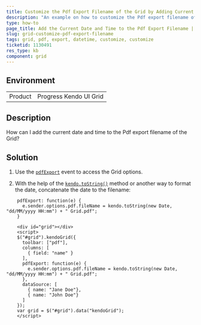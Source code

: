 ```yaml
---
title: Customize the Pdf Export Filename of the Grid by Adding Current Date and Time
description: "An example on how to customize the Pdf export filename of the Grid by adding the current date and time of generation."
type: how-to
page_title: Add the Current Date and Time to the Pdf Export Filename | Kendo UI Grid for jQuery
slug: grid-customize-pdf-export-filename
tags: grid, pdf, export, datetime, customize, customize
ticketid: 1130491
res_type: kb
component: grid
---
```


## Environment

<table>
 <tr>
  <td>Product</td>
  <td>Progress Kendo UI Grid</td>
 </tr>
</table>


## Description

How can I add the current date and time to the Pdf export filename of the Grid?

## Solution

1. Use the [`pdfExport`](https://docs.telerik.com/kendo-ui/api/javascript/ui/grid/events/pdfexport) event to access the Grid options.

1. With the help of the [`kendo.toString()`](https://docs.telerik.com/kendo-ui/framework/globalization/dateformatting) method or another way to format the date, concatenate the date to the filename:

```
    pdfExport: function(e) {
      e.sender.options.pdf.fileName = kendo.toString(new Date, "dd/MM/yyyy HH:mm") + " Grid.pdf";
    }
```

```dojo
    <div id="grid"></div>
    <script>
    $("#grid").kendoGrid({
      toolbar: ["pdf"],
      columns: [
        { field: "name" }
      ],
      pdfExport: function(e) {
        e.sender.options.pdf.fileName = kendo.toString(new Date, "dd/MM/yyyy HH:mm") + " Grid.pdf";
      },
      dataSource: [
        { name: "Jane Doe"},
        { name: "John Doe"}
      ]
    });
    var grid = $("#grid").data("kendoGrid");
    </script>
```

